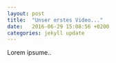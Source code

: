 ```yaml
---
layout: post
title:  "Unser erstes Video..."
date:   2016-06-29 15:08:56 +0200
categories: jekyll update
---
```

Lorem ipsume..